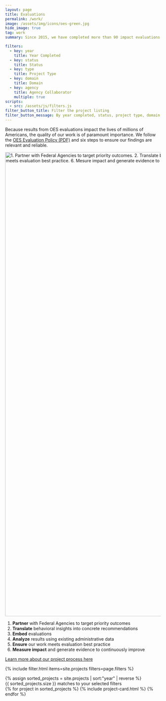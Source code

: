 ```yaml
---
layout: page
title: Evaluations
permalink: /work/
image: /assets/img/icons/oes-green.jpg
hide_image: true
tag: work
summary: Since 2015, we have completed more than 90 impact evaluations with more than 20 agency collaborators.

filters:
  - key: year
    title: Year Completed
  - key: status
    title: Status
  - key: type
    title: Project Type
  - key: domain
    title: Domain
  - key: agency
    title: Agency Collaborator
    multiple: true
scripts:
  - src: /assets/js/filters.js
filter_button_title: Filter the project listing
filter_button_message: By year completed, status, project type, domain, and agency collaborator
---
```


<p>Because results from OES evaluations impact the lives of millions of Americans, the quality of our work is of paramount importance. We follow the <a href="{{ '/assets/files/evaluationpolicy.pdf' | prepend: site.baseurl }}" target="_blank">OES Evaluation Policy (PDF)</a> and six steps to ensure our findings are relevant and reliable.</p>

<img src="{{ '/assets/img/oes-process-line.png' | prepend: site.baseurl }}" alt="1. Partner with Federal Agencies to target priority outcomes. 2. Translate behavioral insights into concrete recommendations. 3. Embed evaluations. 4. Analyze results using existing administrative data. 5. Ensure our work meets evaluation best practice. 6. Mesure impact and generate evidence to continuously improve." width="1500">

<!-- begin visually hidden alt text for oes-process-line.png -->
<div class="usa-sr-only">
  <ol>
    <li><strong>Partner</strong> with Federal Agencies to target priority outcomes</li>
    <li><strong>Translate</strong> behavioral insights into concrete recommendations</li>
    <li><strong>Embed</strong> evaluations</li>
    <li><strong>Analyze</strong> results using existing administrative data</li>
    <li><strong>Ensure</strong> our work meets evaluation best practice</li>
    <li><strong>Measure impact</strong> and generate evidence to continuously improve</li>
  </ol>
</div>
<!-- end visually hidden alt text for oes-process-line.png -->

<p><a class="usa-button" href="{{ '/projectprocess' | prepend: site.baseurl }}" target="_blank">Learn more about our project process here</a>
</p>

{% include filter.html items=site.projects filters=page.filters %}
<div class="margin-top-4">
  <div class="grid-row grid-gap">
    {% assign sorted_projects = site.projects | sort:"year" | reverse %}
    <div id="filter-message" class="usa-sr-only" role="region" aria-live="polite" aria-atomic="true">
      {{ sorted_projects.size }} matches to your selected filters
    </div>
    {% for project in sorted_projects %}
      {% include project-card.html %}
    {% endfor %}
  </div>
</div>
